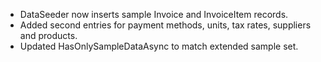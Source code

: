 - DataSeeder now inserts sample Invoice and InvoiceItem records.
- Added second entries for payment methods, units, tax rates, suppliers and products.
- Updated HasOnlySampleDataAsync to match extended sample set.
